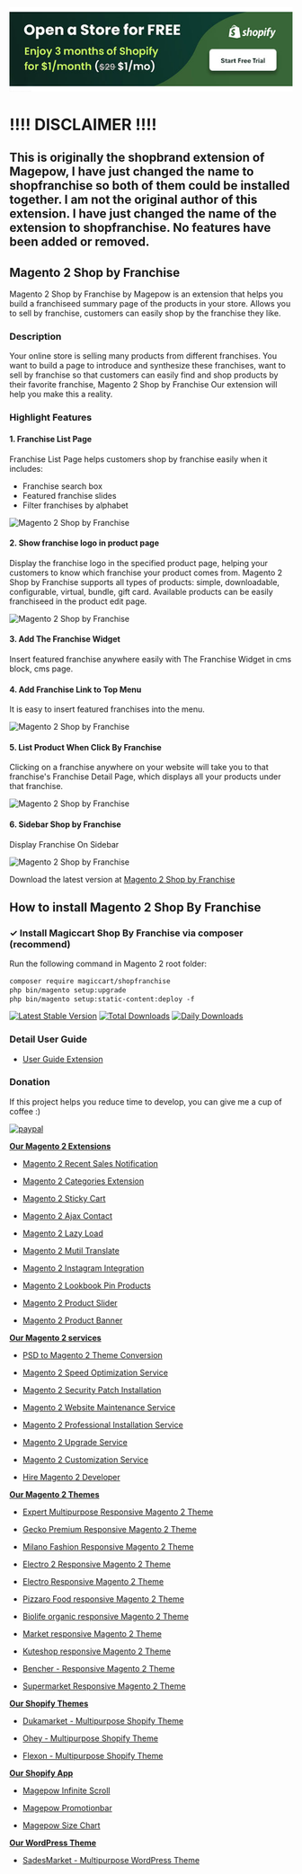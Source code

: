 [<img src="https://github.com/magepow/themeforest/blob/master/shopify/shopify_affiliate.jpg" >](https://shopify.pxf.io/VyL446)

# !!!! DISCLAIMER !!!!
## This is originally the shopbrand extension of Magepow, I have just changed the name to shopfranchise so both of them could be installed together. I am not the original author of this extension. I have just changed the name of the extension to shopfranchise. No features have been added or removed.

## Magento 2 Shop by Franchise
Magento 2 Shop by Franchise by Magepow is an extension that helps you build a franchiseed summary page of the products in your store. Allows you to sell by franchise, customers can easily shop by the franchise they like.
### Description
Your online store is selling many products from different franchises. You want to build a page to introduce and synthesize these franchises, want to sell by franchise so that customers can easily find and shop products by their favorite franchise, Magento 2 Shop by Franchise Our extension will help you make this a reality.
### Highlight Features
#### 1. Franchise List Page
Franchise List Page helps customers shop by franchise easily when it includes:
- Franchise search box
- Featured franchise slides
- Filter franchises by alphabet

![Magento 2 Shop by Franchise](https://github.com/magepow/magento-2-shop-by-franchise/blob/master/media/shop-by-franchise-1.png)
#### 2. Show franchise logo in product page
Display the franchise logo in the specified product page, helping your customers to know which franchise your product comes from.
Magento 2 Shop by Franchise supports all types of products: simple, downloadable, configurable, virtual, bundle, gift card.
Available products can be easily franchiseed in the product edit page.

![Magento 2 Shop by Franchise](https://github.com/magepow/magento-2-shop-by-franchise/blob/master/media/shop-by-franchise-2.png)
#### 3. Add The Franchise Widget
Insert featured franchise anywhere easily with The Franchise Widget in cms block, cms page.
#### 4. Add Franchise Link to Top Menu
It is easy to insert featured franchises into the menu.

![Magento 2 Shop by Franchise](https://github.com/magepow/magento-2-shop-by-franchise/blob/master/media/shop-by-franchise-5.png)
#### 5. List Product When Click By Franchise
Clicking on a franchise anywhere on your website will take you to that franchise's Franchise Detail Page, which displays all your products under that franchise.

![Magento 2 Shop by Franchise](https://github.com/magepow/magento-2-shop-by-franchise/blob/master/media/shop-by-franchise-7.gif)
#### 6. Sidebar Shop by Franchise
Display Franchise On Sidebar

![Magento 2 Shop by Franchise](https://github.com/magepow/magento-2-shop-by-franchise/blob/master/media/shop-by-franchise-4.png)

Download the latest version at [Magento 2 Shop by Franchise]()

## How to install Magento 2 Shop By Franchise
### ✓ Install Magiccart Shop By Franchise via composer (recommend)
Run the following command in Magento 2 root folder:

```
composer require magiccart/shopfranchise
php bin/magento setup:upgrade
php bin/magento setup:static-content:deploy -f
```
[![Latest Stable Version](https://poser.pugx.org/magiccart/shopfranchise/v/stable)](https://packagist.org/packages/magiccart/shopfranchise)
[![Total Downloads](https://poser.pugx.org/magiccart/shopfranchise/downloads)](https://packagist.org/packages/magiccart/shopfranchise)
[![Daily Downloads](https://poser.pugx.org/magiccart/shopfranchise/d/daily)](https://packagist.org/packages/magiccart/shopfranchise)

### Detail User Guide
* [User Guide Extension](https://docs.alothemes.com/m2/extension/shopfranchise/)

### Donation

If this project helps you reduce time to develop, you can give me a cup of coffee :) 

[![paypal](https://www.paypalobjects.com/en_US/i/btn/btn_donateCC_LG.gif)](https://www.paypal.com/paypalme/alopay)

**[Our Magento 2 Extensions](https://magepow.com/magento-2-extensions.html)**

* [Magento 2 Recent Sales Notification](https://magepow.com/magento-2-recent-order-notification.html)

* [Magento 2 Categories Extension](https://magepow.com/magento-categories-extension.html)

* [Magento 2 Sticky Cart](https://magepow.com/magento-sticky-cart.html)

* [Magento 2 Ajax Contact](https://magepow.com/magento-ajax-contact-form.html)

* [Magento 2 Lazy Load](https://magepow.com/magento-lazy-load.html)

* [Magento 2 Mutil Translate](https://magepow.com/magento-multi-translate.html)

* [Magento 2 Instagram Integration](https://magepow.com/magento-2-instagram.html)

* [Magento 2 Lookbook Pin Products](https://magepow.com/lookbook-pin-products.html)

* [Magento 2 Product Slider](https://magepow.com/magento-product-slider.html)

* [Magento 2 Product Banner](https://magepow.com/magento-2-banner-slider.html)

**[Our Magento 2 services](https://magepow.com/magento-services.html)**

* [PSD to Magento 2 Theme Conversion](https://alothemes.com/psd-to-magento-theme-conversion.html)

* [Magento 2 Speed Optimization Service](https://magepow.com/magento-speed-optimization-service.html)

* [Magento 2 Security Patch Installation](https://magepow.com/magento-security-patch-installation.html)

* [Magento 2 Website Maintenance Service](https://magepow.com/website-maintenance-service.html)

* [Magento 2 Professional Installation Service](https://magepow.com/professional-installation-service.html)

* [Magento 2 Upgrade Service](https://magepow.com/magento-upgrade-service.html)

* [Magento 2 Customization Service](https://magepow.com/customization-service.html)

* [Hire Magento 2 Developer](https://magepow.com/hire-magento-developer.html)

**[Our Magento 2 Themes](https://alothemes.com/)**

* [Expert Multipurpose Responsive Magento 2 Theme](https://1.envato.market/c/1314680/275988/4415?u=https://themeforest.net/item/expert-premium-responsive-magento-2-and-1-support-rtl-magento-2-/21667789)

* [Gecko Premium Responsive Magento 2 Theme](https://1.envato.market/c/1314680/275988/4415?u=https://themeforest.net/item/gecko-responsive-magento-2-theme-rtl-supported/24677410)

* [Milano Fashion Responsive Magento 2 Theme](https://1.envato.market/c/1314680/275988/4415?u=https://themeforest.net/item/milano-fashion-responsive-magento-1-2-theme/12141971)

* [Electro 2 Responsive Magento 2 Theme](https://1.envato.market/c/1314680/275988/4415?u=https://themeforest.net/item/electro2-premium-responsive-magento-2-rtl-supported/26875864)

* [Electro Responsive Magento 2 Theme](https://1.envato.market/c/1314680/275988/4415?u=https://themeforest.net/item/electro-responsive-magento-1-2-theme/17042067)

* [Pizzaro Food responsive Magento 2 Theme](https://1.envato.market/c/1314680/275988/4415?u=https://themeforest.net/item/pizzaro-food-responsive-magento-1-2-theme/19438157)

* [Biolife organic responsive Magento 2 Theme](https://1.envato.market/c/1314680/275988/4415?u=https://themeforest.net/item/biolife-organic-food-magento-2-theme-rtl-supported/25712510)

* [Market responsive Magento 2 Theme](https://1.envato.market/c/1314680/275988/4415?u=https://themeforest.net/item/market-responsive-magento-2-theme/22997928)

* [Kuteshop responsive Magento 2 Theme](https://1.envato.market/c/1314680/275988/4415?u=https://themeforest.net/item/kuteshop-multipurpose-responsive-magento-1-2-theme/12985435)

* [Bencher - Responsive Magento 2 Theme](https://1.envato.market/c/1314680/275988/4415?u=https://themeforest.net/item/bencher-responsive-magento-1-2-theme/15787772)

* [Supermarket Responsive Magento 2 Theme](https://1.envato.market/c/1314680/275988/4415?u=https://themeforest.net/item/supermarket-responsive-magento-1-2-theme/18447995)

**[Our Shopify Themes](https://themeforest.net/user/alotheme)**

* [Dukamarket - Multipurpose Shopify Theme](https://1.envato.market/c/1314680/275988/4415?u=https://themeforest.net/item/dukamarket-multipurpose-shopify-theme/36158349)

* [Ohey - Multipurpose Shopify Theme](https://1.envato.market/c/1314680/275988/4415?u=https://themeforest.net/item/ohey-multipurpose-shopify-theme/34624195)

* [Flexon - Multipurpose Shopify Theme](https://1.envato.market/c/1314680/275988/4415?u=https://themeforest.net/item/flexon-multipurpose-shopify-theme/33461048)

**[Our Shopify App](https://apps.shopify.com/partners/maggicart)**

* [Magepow Infinite Scroll](https://apps.shopify.com/magepow-infinite-scroll)

* [Magepow Promotionbar](https://apps.shopify.com/magepow-promotionbar)

* [Magepow Size Chart](https://apps.shopify.com/magepow-size-chart)

**[Our WordPress Theme](https://themeforest.net/user/alotheme/portfolio)**

* [SadesMarket - Multipurpose WordPress Theme](https://1.envato.market/c/1314680/275988/4415?u=https://themeforest.net/item/sadesmarket-multipurpose-wordpress-theme/35369933)
